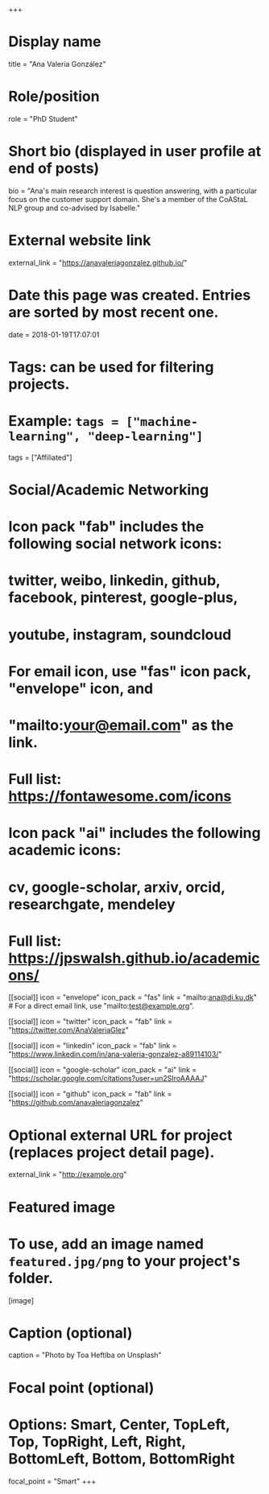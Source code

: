 +++
# Display name
title = "Ana Valeria González"

# Role/position
role = "PhD Student"

# Short bio (displayed in user profile at end of posts)
bio = "Ana's main research interest is question answering, with a particular focus on the customer support domain. She's a member of the CoAStaL NLP group and co-advised by Isabelle."

# External website link
external_link = "https://anavaleriagonzalez.github.io/"

# Date this page was created. Entries are sorted by most recent one.
date = 2018-01-19T17:07:01

# Tags: can be used for filtering projects.
# Example: `tags = ["machine-learning", "deep-learning"]`
tags = ["Affiliated"]

# Social/Academic Networking
#
# Icon pack "fab" includes the following social network icons:
#
#   twitter, weibo, linkedin, github, facebook, pinterest, google-plus,
#   youtube, instagram, soundcloud
#
#   For email icon, use "fas" icon pack, "envelope" icon, and
#   "mailto:your@email.com" as the link.
#
#   Full list: https://fontawesome.com/icons
#
# Icon pack "ai" includes the following academic icons:
#
#   cv, google-scholar, arxiv, orcid, researchgate, mendeley
#
#   Full list: https://jpswalsh.github.io/academicons/

[[social]]
icon = "envelope"
icon_pack = "fas"
link = "mailto:ana@di.ku.dk"  # For a direct email link, use "mailto:test@example.org".

[[social]]
icon = "twitter"
icon_pack = "fab"
link = "https://twitter.com/AnaValeriaGlez"

[[social]]
icon = "linkedin"
icon_pack = "fab"
link = "https://www.linkedin.com/in/ana-valeria-gonzalez-a89114103/"

[[social]]
icon = "google-scholar"
icon_pack = "ai"
link = "https://scholar.google.com/citations?user=un2SIroAAAAJ"

[[social]]
icon = "github"
icon_pack = "fab"
link = "https://github.com/anavaleriagonzalez"


# Optional external URL for project (replaces project detail page).
external_link = "http://example.org"

# Featured image
# To use, add an image named `featured.jpg/png` to your project's folder. 
[image]
  # Caption (optional)
  caption = "Photo by Toa Heftiba on Unsplash"

  # Focal point (optional)
  # Options: Smart, Center, TopLeft, Top, TopRight, Left, Right, BottomLeft, Bottom, BottomRight
  focal_point = "Smart"
+++

